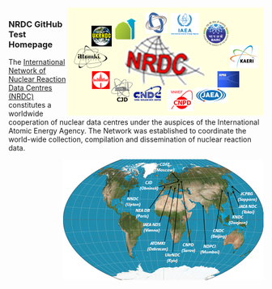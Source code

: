 <img src="./profile/images/nrdc-all.png" alt="nrdc map" align="right"/> 
<h3>
NRDC GitHub Test Homepage
</h3>
<p>
The <a href="https://nds.iaea.org/nrdc/">International Network of Nuclear Reaction Data Centres (NRDC)</a> constitutes a worldwide cooperation of nuclear data centres under the auspices of the International Atomic Energy Agency. The Network was established to coordinate the world-wide collection, compilation and dissemination of nuclear reaction data.
</p>
<img src="./profile/images/nrdc_small.png" alt="nrdc map" align="right"/> 
